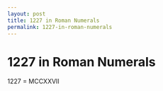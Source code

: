 ```yaml
---
layout: post
title: 1227 in Roman Numerals
permalink: 1227-in-roman-numerals
---
```


# 1227 in Roman Numerals

1227 = MCCXXVII
